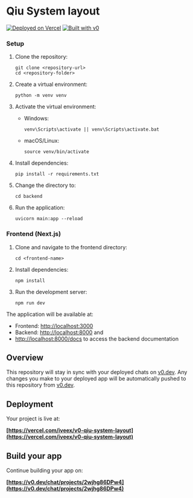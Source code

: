 # Qiu System layout

[![Deployed on Vercel](https://img.shields.io/badge/Deployed%20on-Vercel-black?style=for-the-badge&logo=vercel)](https://vercel.com/iveex/v0-qiu-system-layout)
[![Built with v0](https://img.shields.io/badge/Built%20with-v0.dev-black?style=for-the-badge)](https://v0.dev/chat/projects/2wjhg86DPw4)

### Setup

1. Clone the repository:

   ```
   git clone <repository-url>
   cd <repository-folder>
   ```

2. Create a virtual environment:

   ```
   python -m venv venv
   ```

3. Activate the virtual environment:

   - Windows:
     ```
     venv\Scripts\activate || venv\Scripts\activate.bat
     ```
   - macOS/Linux:
     ```
     source venv/bin/activate
     ```

4. Install dependencies:

   ```
   pip install -r requirements.txt
   ```

5. Change the directory to:

   ```
   cd backend
   ```

6. Run the application:
   ```
   uvicorn main:app --reload
   ```

### Frontend (Next.js)

1. Clone and navigate to the frontend directory:

   ```
   cd <frontend-name>
   ```

2. Install dependencies:

   ```
   npm install
   ```

3. Run the development server:
   ```
   npm run dev
   ```

The application will be available at:

- Frontend: [http://localhost:3000](http://localhost:3000)
- Backend: [http://localhost:8000](http://localhost:8000) and
- [http://localhost:8000/docs](http://localhost:8000/docs) to access the backend documentation

## Overview

This repository will stay in sync with your deployed chats on [v0.dev](https://v0.dev).
Any changes you make to your deployed app will be automatically pushed to this repository from [v0.dev](https://v0.dev).

## Deployment

Your project is live at:

**[https://vercel.com/iveex/v0-qiu-system-layout](https://vercel.com/iveex/v0-qiu-system-layout)**

## Build your app

Continue building your app on:

**[https://v0.dev/chat/projects/2wjhg86DPw4](https://v0.dev/chat/projects/2wjhg86DPw4)**
